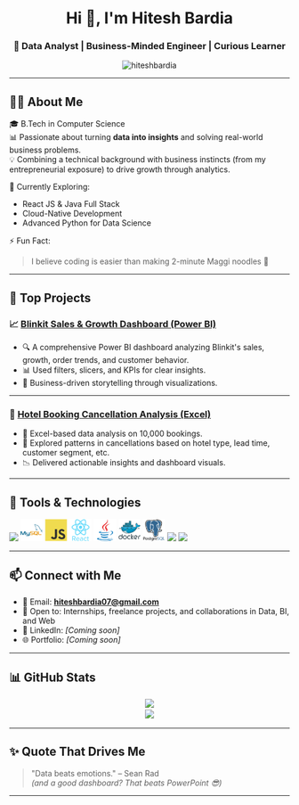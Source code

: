 <h1 align="center">Hi 👋, I'm Hitesh Bardia</h1>
<h3 align="center">🚀 Data Analyst | Business-Minded Engineer | Curious Learner</h3>

<p align="center">
  <img src="https://komarev.com/ghpvc/?username=hiteshbardia&label=Profile%20views&color=0e75b6&style=flat" alt="hiteshbardia" />
</p>

---

## 👨‍💻 About Me

🎓 B.Tech in Computer Science  
📊 Passionate about turning **data into insights** and solving real-world business problems.  
💡 Combining a technical background with business instincts (from my entrepreneurial exposure) to drive growth through analytics.

🧠 Currently Exploring:
- React JS & Java Full Stack
- Cloud-Native Development
- Advanced Python for Data Science

⚡ Fun Fact:  
> I believe coding is easier than making 2-minute Maggi noodles 🍜

---

## 🚀 Top Projects

### 📈 [Blinkit Sales & Growth Dashboard (Power BI)](https://github.com/Hiteshbardia/Blinkit-Sales-and-Growth-Dashboard-using-Power-BI)

- 🔍 A comprehensive Power BI dashboard analyzing Blinkit's sales, growth, order trends, and customer behavior.
- 📊 Used filters, slicers, and KPIs for clear insights.
- 🎯 Business-driven storytelling through visualizations.

---

### 🏨 [Hotel Booking Cancellation Analysis (Excel)](https://github.com/Hiteshbardia/hotel-booking-analysis)

- 📂 Excel-based data analysis on 10,000 bookings.
- 🔎 Explored patterns in cancellations based on hotel type, lead time, customer segment, etc.
- 📉 Delivered actionable insights and dashboard visuals.

---

## 🧰 Tools & Technologies

<p align="left">
  <img src="https://www.vectorlogo.zone/logos/python/python-icon.svg" height="40"/>
  <img src="https://raw.githubusercontent.com/devicons/devicon/master/icons/mysql/mysql-original-wordmark.svg" height="40"/>
  <img src="https://raw.githubusercontent.com/devicons/devicon/master/icons/javascript/javascript-original.svg" height="40"/>
  <img src="https://raw.githubusercontent.com/devicons/devicon/master/icons/react/react-original-wordmark.svg" height="40"/>
  <img src="https://raw.githubusercontent.com/devicons/devicon/master/icons/java/java-original.svg" height="40"/>
  <img src="https://raw.githubusercontent.com/devicons/devicon/master/icons/docker/docker-original-wordmark.svg" height="40"/>
  <img src="https://raw.githubusercontent.com/devicons/devicon/master/icons/postgresql/postgresql-original-wordmark.svg" height="40"/>
  <img src="https://www.vectorlogo.zone/logos/microsoft_powerbi/microsoft_powerbi-icon.svg" height="40"/>
  <img src="https://www.vectorlogo.zone/logos/figma/figma-icon.svg" height="40"/>
</p>

---

## 📫 Connect with Me

- 📧 Email: **hiteshbardia07@gmail.com**  
- 💬 Open to: Internships, freelance projects, and collaborations in Data, BI, and Web  
- 💼 LinkedIn: *[Coming soon]*  
- 🌐 Portfolio: *[Coming soon]*  

---

## 📊 GitHub Stats

<p align="center">
  <img src="https://github-readme-stats.vercel.app/api?username=hiteshbardia&show_icons=true&theme=radical" />
  <br/>
  <img src="https://github-readme-stats.vercel.app/api/top-langs/?username=hiteshbardia&layout=compact&theme=radical" />
</p>

---

## ✨ Quote That Drives Me

> "Data beats emotions." – Sean Rad  
> *(and a good dashboard? That beats PowerPoint 😎)*

---
